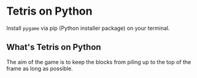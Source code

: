 # Tetris on Python

Install `pygame` via pip (Python installer package) on your terminal.

## What's Tetris on Python
The aim of the game is to keep the blocks from piling up to the top of the frame as long as possible.
